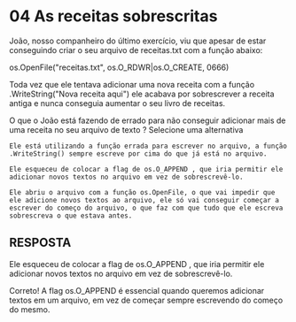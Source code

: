 # 04 As receitas sobrescritas

João, nosso companheiro do último exercício, viu que apesar de estar conseguindo criar o seu arquivo de receitas.txt com a função abaixo:

os.OpenFile("receitas.txt", os.O_RDWR|os.O_CREATE, 0666)

Toda vez que ele tentava adicionar uma nova receita com a função .WriteString("Nova receita aqui") ele acabava por sobrescrever a receita antiga e nunca conseguia aumentar o seu livro de receitas.

O que o João está fazendo de errado para não conseguir adicionar mais de uma receita no seu arquivo de texto ?
Selecione uma alternativa

    Ele está utilizando a função errada para escrever no arquivo, a função .WriteString() sempre escreve por cima do que já está no arquivo.

    Ele esqueceu de colocar a flag de os.O_APPEND , que iria permitir ele adicionar novos textos no arquivo em vez de sobrescrevê-lo.

    Ele abriu o arquivo com a função os.OpenFile, o que vai impedir que ele adicione novos textos ao arquivo, ele só vai conseguir começar a escrever do começo do arquivo, o que faz com que tudo que ele escreva sobrescreva o que estava antes.


## RESPOSTA
Ele esqueceu de colocar a flag de os.O_APPEND , que iria permitir ele adicionar novos textos no arquivo em vez de sobrescrevê-lo.

Correto! A flag os.O_APPEND é essencial quando queremos adicionar textos em um arquivo, em vez de começar sempre escrevendo do começo do mesmo.
